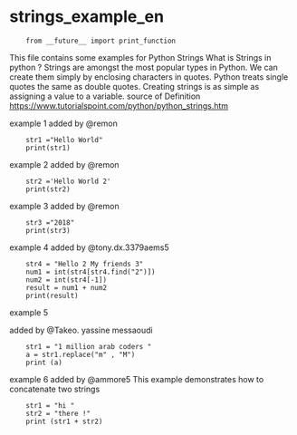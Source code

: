 # strings_example_en
		from __future__ import print_function
This file contains some examples for Python Strings
What is Strings in python ?
Strings are amongst the most popular types in Python.
We can create them simply by enclosing characters in quotes.
Python treats single quotes the same as double quotes.
Creating strings is as simple as assigning a value to a variable.
source of Definition https://www.tutorialspoint.com/python/python_strings.htm

example 1
added by @remon

		str1 ="Hello World"
		print(str1)

example 2
added by @remon

		str2 ='Hello World 2'
		print(str2)

example 3
added by @remon

		str3 ="2018"
		print(str3)

example 4
added by @tony.dx.3379aems5

		str4 = "Hello 2 My friends 3"
		num1 = int(str4[str4.find("2")])
		num2 = int(str4[-1])
		result = num1 + num2 
		print(result)

example 5

added by @Takeo. yassine messaoudi

		str1 = "1 million arab coders "
		a = str1.replace("m" , "M")
		print (a) 

example 6
added by @ammore5
This example demonstrates how to concatenate two strings


		str1 = "hi "
		str2 = "there !"
		print (str1 + str2) 




